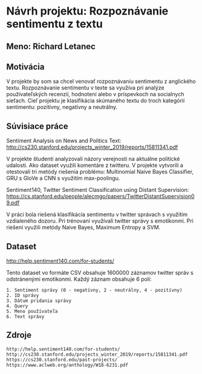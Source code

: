 # Návrh projektu: Rozpoznávanie sentimentu z textu
## Meno: Richard Letanec

## Motivácia
V projekte by som sa chcel venovať rozpoznávaniu sentimentu z anglického textu. Rozpoznávanie sentimentu v texte sa využíva pri analýze používateľských recenzií, hodnotení alebo v príspevkoch na socialnych sieťach. Cieľ projektu je klasifikácia skúmaného textu do troch kategórií sentimentu: pozitívny, negatívny a neutrálny.


## Súvisiace práce
Sentiment Analysis on News and Politics Text: http://cs230.stanford.edu/projects_winter_2019/reports/15811341.pdf

V projekte študenti analyzovali názory verejnosti na aktuálne politické udalosti. Ako dataset využili komentáre z twitteru. V projekte vytvorili a otestovali tri metódy riešenia problému: Multinomial Naive Bayes Classifier, GRU s GloVe a CNN s využitím max-poolingu.

Sentiment140, Twitter Sentiment Classification using Distant Supervision: https://cs.stanford.edu/people/alecmgo/papers/TwitterDistantSupervision09.pdf

V práci bola riešená klasifikácia sentimentu v twitter správach s využitím vzdialeného dozoru. Pri trénovaní využívali twitter správy s emotikonmi. Pri riešení využili metódy Naive Bayes, Maximum Entropy a SVM. 



## Dataset
http://help.sentiment140.com/for-students/ 

Tento dataset vo formáte CSV obsahuje 1600000 záznamov twitter správ s odstránenými emotikonmi. 
Každý záznam obsahuje 6 polí:
    
    1. Sentiment správy (0 - negatívny, 2 - neutrálny, 4 - pozitívny)
    2. ID správy
    3. Dátum pridania správy
    4. Query
    5. Meno používateľa
    6. Text správy

## Zdroje
    http://help.sentiment140.com/for-students/ 
    http://cs230.stanford.edu/projects_winter_2019/reports/15811341.pdf
    https://cs230.stanford.edu/past-projects/
    https://www.aclweb.org/anthology/W18-6231.pdf
